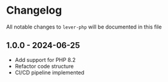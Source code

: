 # Changelog

All notable changes to `lever-php` will be documented in this file

## 1.0.0 - 2024-06-25

- Add support for PHP 8.2
- Refactor code structure
- CI/CD pipeline implemented
